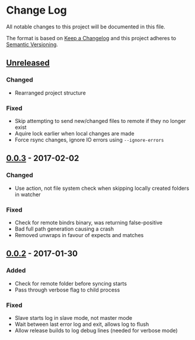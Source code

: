 # Change Log
All notable changes to this project will be documented in this file.

The format is based on [Keep a Changelog](http://keepachangelog.com/)
and this project adheres to [Semantic Versioning](http://semver.org/).

## [Unreleased]
### Changed
- Rearranged project structure

### Fixed
- Skip attempting to send new/changed files to remote if they no longer exist
- Aquire lock earlier when local changes are made
- Force rsync changes, ignore IO errors using `--ignore-errors`

## [0.0.3] - 2017-02-02
### Changed
- Use action, not file system check when skipping locally created folders in watcher

### Fixed
- Check for remote bindrs binary, was returning false-positive
- Bad full path generation causing a crash
- Removed unwraps in favour of expects and matches

## [0.0.2] - 2017-01-30
### Added
- Check for remote folder before syncing starts
- Pass through verbose flag to child process

### Fixed
- Slave starts log in slave mode, not master mode
- Wait between last error log and exit, allows log to flush
- Allow release builds to log debug lines (needed for verbose mode)

[Unreleased]: https://github.com/daveallie/bindrs/compare/v0.0.3...HEAD
[0.0.3]: https://github.com/daveallie/bindrs/compare/v0.0.2...v0.0.3
[0.0.2]: https://github.com/daveallie/bindrs/compare/v0.0.1...v0.0.2
